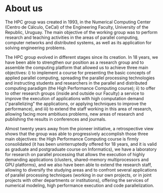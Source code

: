 # About us

The HPC group was created in 1993, in the Numerical Computing Center (Centro de Cálculo, CeCal) of the Engineering Faculty, University of the Republic, Uruguay. The main objective of the working group was to perform research and teaching activities in the areas of parallel computing, computer networks and distributed systems, as well as its application for solving engineering problems.  

The HPC group evolved in different stages since its creation. In 18 years, we have been able to strengthen our position as a research group and to assemble the computing platform that allowed us to achieve three main objectives: i) to implement a course for presenting the basic concepts of applied parallel computing, spreading the parallel processing technologies and instructing students and researchers in the parallel and distributed computing paradigm (the High Performance Computing course); ii) to offer to other research groups (inside and outside our Faculty) a service to improve the execution of applications with high computation demand ("parallelizing" the applications, or applying techniques to improve the performance), and iii) to extend the staff working in this area of research, allowing facing more ambitiuos problems, new areas of research and publishing the results in conferences and journals.  

Almost twenty years away from the pioneer initiative, a retrospective view shows that the group was able to progressively accomplish those three main objectives: the High Performance Computing course is firmly consolidated (it has been uninterruptedly offered for 18 years, and it is valid as graduate and postgraduate course on Informatics), we have a laboratory for research on parallel processing that allows the execution of highly demanding applications (clusters, shared-memory multiprocessors and GPU platforms), and we also have been able to extend the research staff, allowing to diversify the studying areas and to confront several applications of parallel processing techniques (working in our own projects, or in joint projects with other departments or institutions), offering the services of numerical modeling, high performance execution and code parallelization.  
